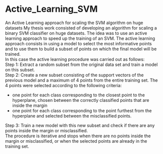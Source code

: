 # Active_Learning_SVM
An Active Learning approach for scaling the SVM algorithm on huge datasets
My thesis work consisted of developing an algorithm for scaling a binary SVM classifier on huge datasets. The idea was to use an active learning approach to speed up the training of an SVM. The active learning approach consists in using a model to select the most informative points and to use them to build a subset of points on which the final model will be trained.   
In this case the active learning procedure was carried out as follows:  
Step 1: Extract a random subset from the original data set and train a model on this subset.  
Step 2: Create a new subset consisting of the support vectors of the previous model and a maximum of 4 points from the entire training set. The 4 points were selected according to the following criteria:  
   - one point for each class corresponding to the closest point to the hyperplane, chosen between the correctly classified points that are inside the margin  
   - one point for each class corresponding to the point furthest from the hyperplane and selected between the misclassified points.  

Step 3: Train a new model with this new subset and check if there are any points inside the margin or misclassified.  
The procedure is iterative and stops when there are no points inside the margin or misclassified, or when the selected points are already in the training set.
